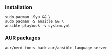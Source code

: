 ### Installation
```
sudo pacman -Syu && \
sudo pacman -S ansible && \
ansible-playbook -v system.yml
```
### AUR packages

`aur/nerd-fonts-hack
aur/ansible-language-server
`
